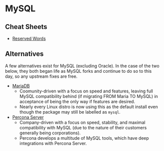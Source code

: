 # MySQL
## Cheat Sheets
- [Reserved Words](https://dev.mysql.com/doc/refman/en/keywords.html)

## Alternatives
A few alternatives exist for MySQL (excluding Oracle). In the case of the two below, they both began life as MySQL forks and continue to do so to this day, so any upstream fixes are free.

- [MariaDB](https://mariadb.com/kb/en/mariadb/what-is-mariadb-53/#query-optimizer)
	- Coomunity-driven with a focus on speed and features, leaving full MySQL compatibility behind (if migrating FROM Maria TO MySQL) in acceptance of being the only way if features are desired.
	- Nearly every Linux distro is now using this as the default install even though the package may still be labelled as `mysql`.
- [Percona Server](https://www.percona.com/software/mysql-database/percona-server/feature-comparison)
	- Company-driven with a focus on speed, stability, and maximal compatibility with MySQL (due to the nature of their customers generally being corporations).
	- Percona develops a multitude of MySQL tools, which have deep integrations with Percona Server.
